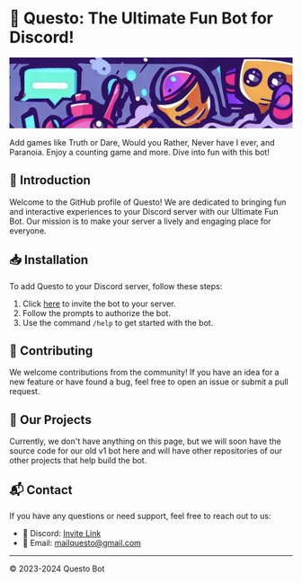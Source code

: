 # 🎉 Questo: The Ultimate Fun Bot for Discord!

![Banner](https://github.com/Questo-Discord-Bot/.github/blob/main/images/banner.png)

Add games like Truth or Dare, Would you Rather, Never have I ever, and Paranoia. Enjoy a counting game and more. Dive into fun with this bot!

## 🌟 Introduction

Welcome to the GitHub profile of Questo! We are dedicated to bringing fun and interactive experiences to your Discord server with our Ultimate Fun Bot. Our mission is to make your server a lively and engaging place for everyone.

## 📥 Installation

To add Questo to your Discord server, follow these steps:

1. Click [here](https://discord.com/oauth2/authorize?client_id=1121917496300163073) to invite the bot to your server.
2. Follow the prompts to authorize the bot.
3. Use the command `/help` to get started with the bot.

## 🤝 Contributing

We welcome contributions from the community! If you have an idea for a new feature or have found a bug, feel free to open an issue or submit a pull request.

## 📂 Our Projects

Currently, we don't have anything on this page, but we will soon have the source code for our old v1 bot here and will have other repositories of our other projects that help build the bot.

##  📬 Contact

If you have any questions or need support, feel free to reach out to us:

- 💬 Discord: [Invite Link](https://discord.gg/Kw4mhUjFJj)
- 📧 Email: [mailquesto@gmail.com](mailto:mailquesto@gmail.com)

---
© 2023-2024 Questo Bot
<!-- Made with ❤️ by the Questo Team -->
